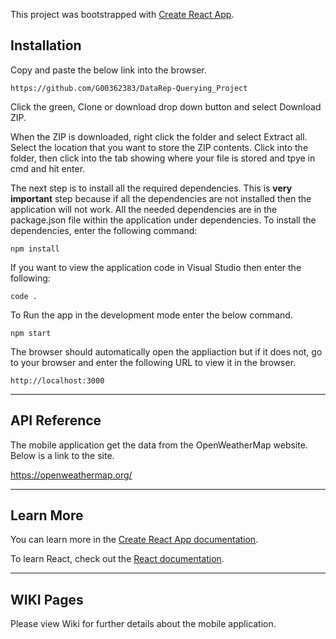 This project was bootstrapped with [Create React App](https://github.com/facebook/create-react-app).

## Installation

Copy and paste the below link into the browser.

	https://github.com/G00362383/DataRep-Querying_Project
  
Click the green, Clone or download drop down button and select Download ZIP.

When the ZIP is downloaded, right click the folder and select Extract all. 
Select the location that you want to store the ZIP contents.
Click into the folder, then click into the tab showing where your file is stored and tpye in cmd and hit enter.

The next step is to install all the required dependencies. This is <b>very important</b> step because if all the dependencies are not installed then the application will not work. All the needed dependencies are in the package.json file within the application under dependencies.
To install the dependencies, enter the following command:

	npm install
	
If you want to view the application code in Visual Studio then enter the following:

	code .
	
To Run the app in the development mode enter the below command.

	npm start
	
The browser should automatically open the appliaction but if it does not, go to your browser and enter the following URL to view it in the browser.
	
	http://localhost:3000 

***

## **API Reference**

The mobile application get the data from the OpenWeatherMap website. Below is a link to the site.

  https://openweathermap.org/









***

## Learn More

You can learn more in the [Create React App documentation](https://facebook.github.io/create-react-app/docs/getting-started).

To learn React, check out the [React documentation](https://reactjs.org/).

***

## **WIKI Pages**

Please view Wiki for further details about the mobile application.
